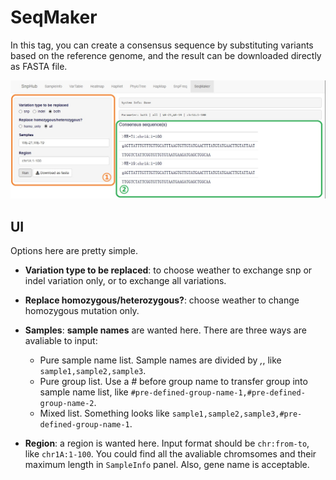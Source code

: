 # SeqMaker

In this tag, you can create a consensus sequence by substituting variants based on the reference genome, and the result can be downloaded directly as FASTA file.

![SeqMaker tag](./../img/SeqMaker-1.jpg)

## UI

Options here are pretty simple.

- **Variation type to be replaced**: to choose weather to exchange snp or indel variation only, or to exchange all variations.

- **Replace homozygous/heterozygous?**: choose weather to change homozygous mutation only.

- **Samples**: **sample names** are wanted here. There are three ways are avaliable to input:
	- Pure sample name list. Sample names are divided by *,*, like `sample1,sample2,sample3`.
	- Pure group list. Use a *#* before group name to transfer group into sample name list, like `#pre-defined-group-name-1,#pre-defined-group-name-2`. 
	- Mixed list. Something looks like `sample1,sample2,sample3,#pre-defined-group-name-1`.

- **Region**: a region is wanted here. Input format should be `chr:from-to`, like `chr1A:1-100`. You could find all the avaliable chromsomes and their maximum length in `SampleInfo` panel. Also, gene name is acceptable.